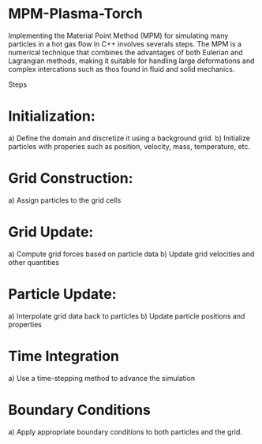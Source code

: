 # MPM-Plasma-Torch
Implementing the Material Point Method (MPM) for simulating many particles in a hot gas flow in C++ involves severals steps.
The MPM is a numerical technique that combines the advantages of both Eulerian and Lagrangian methods, making it suitable for handling large deformations 
and complex intercations such as thos found in fluid and solid mechanics.

Steps 
# Initialization:

a) Define the domain and discretize it using a background grid.
b) Initialize particles with properies such as position, velocity, mass, temperature, etc.

# Grid Construction:

a) Assign particles to the grid cells

# Grid Update:

a) Compute grid forces based on particle data
b) Update grid velocities and other quantities

# Particle Update:

a) Interpolate grid data back to particles
b) Update particle positions and properties

# Time Integration

a) Use a time-stepping method to advance the simulation

# Boundary Conditions

a) Apply appropriate boundary conditions to both particles and the grid.













